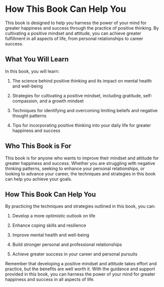 How This Book Can Help You
========================================

This book is designed to help you harness the power of your mind for greater happiness and success through the practice of positive thinking. By cultivating a positive mindset and attitude, you can achieve greater fulfillment in all aspects of life, from personal relationships to career success.

What You Will Learn
-------------------

In this book, you will learn:

1. The science behind positive thinking and its impact on mental health and well-being

2. Strategies for cultivating a positive mindset, including gratitude, self-compassion, and a growth mindset

3. Techniques for identifying and overcoming limiting beliefs and negative thought patterns

4. Tips for incorporating positive thinking into your daily life for greater happiness and success

Who This Book is For
--------------------

This book is for anyone who wants to improve their mindset and attitude for greater happiness and success. Whether you are struggling with negative thinking patterns, seeking to enhance your personal relationships, or looking to advance your career, the techniques and strategies in this book can help you achieve your goals.

How This Book Can Help You
--------------------------

By practicing the techniques and strategies outlined in this book, you can:

1. Develop a more optimistic outlook on life

2. Enhance coping skills and resilience

3. Improve mental health and well-being

4. Build stronger personal and professional relationships

5. Achieve greater success in your career and personal pursuits

Remember that developing a positive mindset and attitude takes effort and practice, but the benefits are well worth it. With the guidance and support provided in this book, you can harness the power of your mind for greater happiness and success in all aspects of life.
